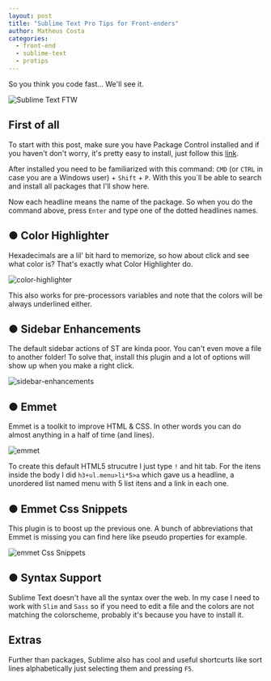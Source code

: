 ```yaml
---
layout: post
title: "Sublime Text Pro Tips for Front-enders"
author: Matheus Costa
categories:
  - front-end
  - sublime-text
  - protips
---
```


So you think you code fast... We'll see it.

<!--more-->

![Sublime Text FTW](/blog/images/posts/2015-03-09/sublime-text-protips.jpg)

## First of all

To start with this post, make sure you have Package Control installed and if you haven't don't worry, it's pretty easy to install, just follow this [link](https://packagecontrol.io/installation).

After installed you need to be familiarized with this command: `CMD` (or `CTRL` in case you are a Windows user) + `Shift` + `P`. With this you`ll be able to search and install all packages that I'll show here.

Now each headline means the name of the package. So when you do the command above, press `Enter` and type one of the dotted headlines names.

## ● Color Highlighter

Hexadecimals are a lil' bit hard to memorize, so how about click and see what color is? That's exactly what Color Highlighter do.

![color-highlighter](/blog/images/posts/2015-03-09/color-highlighter.gif)

This also works for pre-processors variables and note that the colors will be always underlined either.

## ● Sidebar Enhancements

The default sidebar actions of ST are kinda poor. You can't even move a file to another folder! To solve that, install this plugin and a lot of options will show up when you make a right click.

![sidebar-enhancements](/blog/images/posts/2015-03-09/sidebar-enhancements.png)

## ● Emmet

Emmet is a toolkit to improve HTML & CSS. In other words you can do almost anything in a half of time (and lines).

![emmet](/blog/images/posts/2015-03-09/emmet.gif)

To create this default HTML5 strucutre I just type `!` and hit tab. For the itens inside the body I did `h3+ul.menu>li*5>a` which gave us a headline, a unordered list named menu with 5 list itens and a link in each one.

## ● Emmet Css Snippets

This plugin is to boost up the previous one. A bunch of abbreviations that Emmet is missing you can find here like pseudo properties for example.

![emmet Css Snippets](/blog/images/posts/2015-03-09/emmet-css-sinppets.gif)

## ● Syntax Support

Sublime Text doesn't have all the syntax over the web. In my case I need to work with `Slim` and `Sass` so if you need to edit a file and the colors are not matching the colorscheme, probably it's because you have to install it.

## Extras

Further than packages, Sublime also has cool and useful shortcurts like sort lines alphabetically just selecting them and pressing `F5`.

